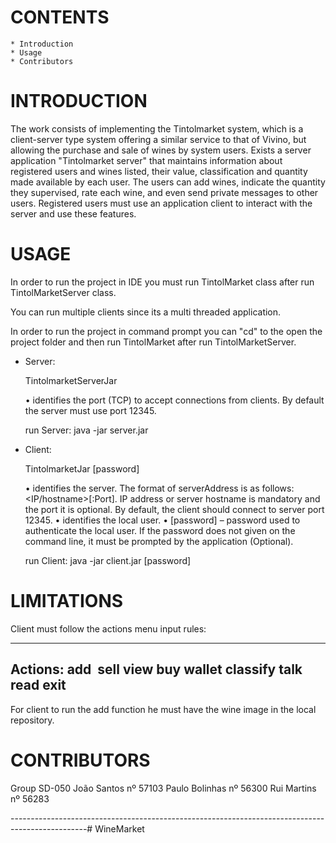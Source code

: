 
# CONTENTS
    * Introduction
    * Usage
    * Contributors

# INTRODUCTION

The work consists of implementing the Tintolmarket system, which is a client-server type system offering a similar service
to that of Vivino, but allowing the purchase and sale of wines by system users. Exists
a server application "Tintolmarket server" that maintains information about registered users and wines
listed, their value, classification and quantity made available by each user. The users
can add wines, indicate the quantity they supervised, rate each wine, and even send
private messages to other users. Registered users must use an application
client to interact with the server and use these features.

# USAGE

In order to run the project in IDE you must run TintolMarket class after run TintolMarketServer class. 

You can run multiple clients since its a multi threaded application.

In order to run the project in command prompt you can "cd" to the open the project folder 
and then run TintolMarket after run TintolMarketServer. 

- Server: 

  TintolmarketServerJar <port>

	• <port> identifies the port (TCP) to accept connections from clients. By default the server
	    	 must use port 12345.

	run Server: java -jar server.jar <port> 

- Client:

  TintolmarketJar <serverAddress> <userID> [password]

	• <serverAddress> identifies the server. The format of serverAddress is as follows:
  			  <IP/hostname>[:Port]. IP address or server hostname is mandatory and the port
  			  it is optional. By default, the client should connect to server port 12345.
	• <clientID> identifies the local user.
	• [password] – password used to authenticate the local user. If the password does not
	       	       given on the command line, it must be prompted by the application (Optional).

	run Client: java -jar client.jar <serverAddress> <clientID> [password]


# LIMITATIONS

Client must follow the actions menu input rules:

---
Actions:
add <wine> <image>
sell <wine> <value> <quantity>
view <wine>
buy <wine> <seller> <quantity>
wallet 
classify <wine> <stars>
talk <user> <message>
read
exit
---

For client to run the add function he must have the wine image in the local repository.

# CONTRIBUTORS

Group SD-050
 João Santos nº 57103
 Paulo Bolinhas nº 56300
 Rui Martins nº 56283

-------------------------------------------------------------------------------------------------# WineMarket

